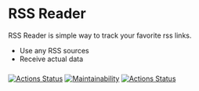 # RSS Reader
RSS Reader is simple way to track your favorite rss links.

- Use any RSS sources
- Receive actual data
###
[![Actions Status](https://github.com/tutburatino/frontend-project-lvl3/workflows/Node%20CI/badge.svg)](https://github.com/tutburatino/frontend-project-lvl3/actions)
[![Maintainability](https://api.codeclimate.com/v1/badges/858aaa1c0afaf15a0383/maintainability)](https://codeclimate.com/github/tutburatino/frontend-project-lvl3/maintainability)
[![Actions Status](https://github.com/tutburatino/frontend-project-lvl3/workflows/hexlet-check/badge.svg)](https://github.com/tutburatino/frontend-project-lvl3/actions)
